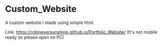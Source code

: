 # Custom_Website
A custom website I made using simple html.

Link: https://robineversunshine.github.io/Portfolio_Website/
(It's not mobile ready so please open on PC)
